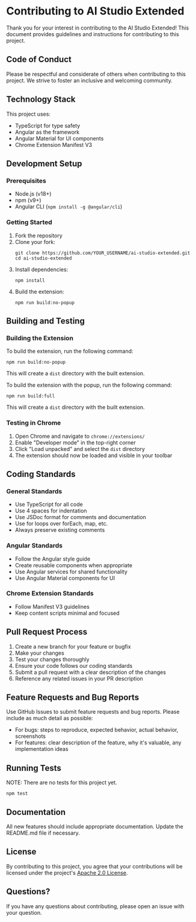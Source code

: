 # Contributing to AI Studio Extended

Thank you for your interest in contributing to the AI Studio Extended! This document provides guidelines and instructions for contributing to this project.

## Code of Conduct

Please be respectful and considerate of others when contributing to this project. We strive to foster an inclusive and welcoming community.

## Technology Stack

This project uses:

-   TypeScript for type safety
-   Angular as the framework
-   Angular Material for UI components
-   Chrome Extension Manifest V3

## Development Setup

### Prerequisites

-   Node.js (v18+)
-   npm (v9+)
-   Angular CLI (`npm install -g @angular/cli`)

### Getting Started

1. Fork the repository
2. Clone your fork:
    ```
    git clone https://github.com/YOUR_USERNAME/ai-studio-extended.git
    cd ai-studio-extended
    ```
3. Install dependencies:
    ```
    npm install
    ```
4. Build the extension:
    ```
    npm run build:no-popup
    ```

## Building and Testing

### Building the Extension

To build the extension, run the following command:

```
npm run build:no-popup
```

This will create a `dist` directory with the built extension.

To build the extension with the popup, run the following command:

```
npm run build:full
```

This will create a `dist` directory with the built extension.

### Testing in Chrome

1. Open Chrome and navigate to `chrome://extensions/`
2. Enable "Developer mode" in the top-right corner
3. Click "Load unpacked" and select the `dist` directory
4. The extension should now be loaded and visible in your toolbar

## Coding Standards

### General Standards

-   Use TypeScript for all code
-   Use 4 spaces for indentation
-   Use JSDoc format for comments and documentation
-   Use for loops over forEach, map, etc.
-   Always preserve existing comments

### Angular Standards

-   Follow the Angular style guide
-   Create reusable components when appropriate
-   Use Angular services for shared functionality
-   Use Angular Material components for UI

### Chrome Extension Standards

-   Follow Manifest V3 guidelines
-   Keep content scripts minimal and focused

## Pull Request Process

1. Create a new branch for your feature or bugfix
2. Make your changes
3. Test your changes thoroughly
4. Ensure your code follows our coding standards
5. Submit a pull request with a clear description of the changes
6. Reference any related issues in your PR description

## Feature Requests and Bug Reports

Use GitHub Issues to submit feature requests and bug reports. Please include as much detail as possible:

-   For bugs: steps to reproduce, expected behavior, actual behavior, screenshots
-   For features: clear description of the feature, why it's valuable, any implementation ideas

## Running Tests

NOTE: There are no tests for this project yet.

```
npm test
```

## Documentation

All new features should include appropriate documentation. Update the README.md file if necessary.

## License

By contributing to this project, you agree that your contributions will be licensed under the project's [Apache 2.0 License](LICENSE).

## Questions?

If you have any questions about contributing, please open an issue with your question.
